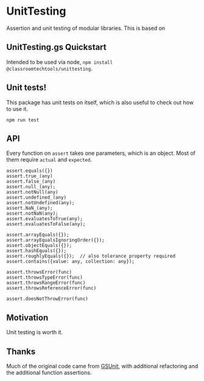 # UnitTesting

Assertion and unit testing of modular libraries. This is based on 

## UnitTesting.gs Quickstart

Intended to be used via node, `npm install @classroomtechtools/unittesting`.

## Unit tests!

This package has unit tests on itself, which is also useful to check out how to use it.

`npm run test`

## API

Every function on `assert` takes one parameters, which is an object. Most of them require `actual` and `expected`.

```
assert.equals({})
assert.true_(any)
assert.false_(any)
assert.null_(any);
assert.notNull(any)
assert.undefined_(any)
assert.notUndefined(any);
assert.NaN_(any);
assert.notNaN(any);
assert.evaluatesToTrue(any);
assert.evaluatesToFalse(any);

assert.arrayEquals({});
assert.arrayEqualsIgnoringOrder({});
assert.objectEquals({});
assert.hashEquals({});
assert.roughlyEquals({});  // also tolerance property required
assert.contains({value: any, collection: any});

assert.throwsError(func)
assert.throwsTypeError(func)
assert.throwsRangeError(func)
assert.throwsReferenceError(func)

assert.doesNotThrowError(func)
```

## Motivation

Unit testing is worth it.

## Thanks

Much of the original code came from [GSUnit](https://sites.google.com/site/scriptsexamples/custom-methods/gsunit), with additional refactoring and the additional function assertions.


